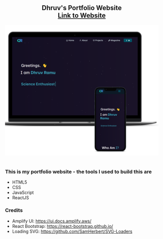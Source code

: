 <h2 align="center">
  Dhruv's Portfolio Website<br/>
  <a href="http://dhruvsr.github.io" target="_blank">Link to Website</a>
</h2>
<div align="center">
  <img alt="Dhruv's mockup goes here" src="public\images\DhruvPortfolioMockup1.png" />
</div>

<br/>

### This is my portfolio website - the tools I used to build this are
- HTML5
- CSS
- JavaScript
- ReactJS

### Credits
- Amplify UI: https://ui.docs.amplify.aws/
- React Bootstrap: https://react-bootstrap.github.io/
- Loading SVG: https://github.com/SamHerbert/SVG-Loaders